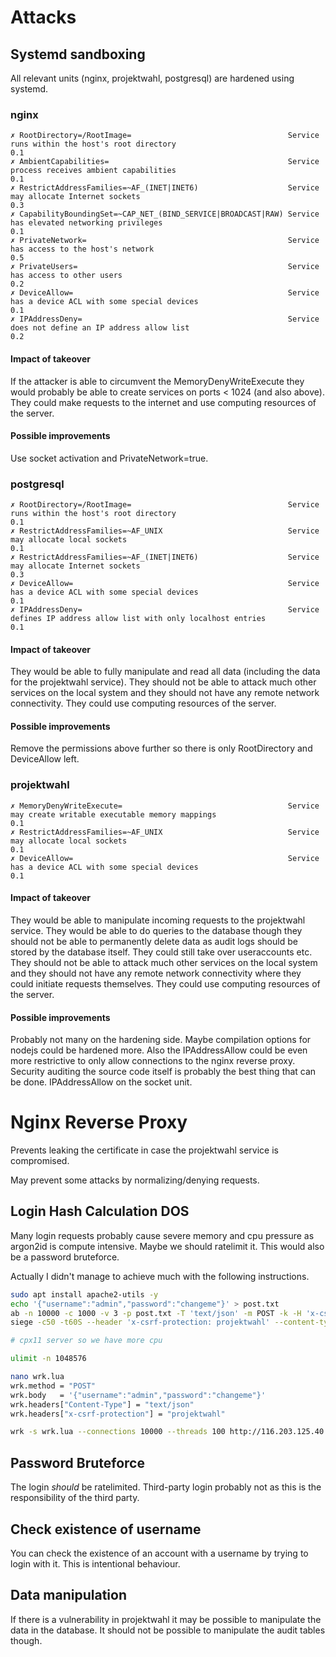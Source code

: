 # Attacks

## Systemd sandboxing

All relevant units (nginx, projektwahl, postgresql) are hardened using systemd.

### nginx

```
✗ RootDirectory=/RootImage=                                   Service runs within the host's root directory                                       0.1
✗ AmbientCapabilities=                                        Service process receives ambient capabilities                                       0.1
✗ RestrictAddressFamilies=~AF_(INET|INET6)                    Service may allocate Internet sockets                                               0.3
✗ CapabilityBoundingSet=~CAP_NET_(BIND_SERVICE|BROADCAST|RAW) Service has elevated networking privileges                                          0.1
✗ PrivateNetwork=                                             Service has access to the host's network                                            0.5
✗ PrivateUsers=                                               Service has access to other users                                                   0.2
✗ DeviceAllow=                                                Service has a device ACL with some special devices                                  0.1
✗ IPAddressDeny=                                              Service does not define an IP address allow list                                    0.2
```

#### Impact of takeover

If the attacker is able to circumvent the MemoryDenyWriteExecute they would probably be able to create services on ports < 1024 (and also above). They could make requests to the internet and use computing resources of the server.

#### Possible improvements

Use socket activation and PrivateNetwork=true.

### postgresql

```
✗ RootDirectory=/RootImage=                                   Service runs within the host's root directory                                       0.1
✗ RestrictAddressFamilies=~AF_UNIX                            Service may allocate local sockets                                                  0.1
✗ RestrictAddressFamilies=~AF_(INET|INET6)                    Service may allocate Internet sockets                                               0.3
✗ DeviceAllow=                                                Service has a device ACL with some special devices                                  0.1
✗ IPAddressDeny=                                              Service defines IP address allow list with only localhost entries                   0.1
```

#### Impact of takeover

They would be able to fully manipulate and read all data (including the data for the projektwahl service). They should not be able to attack much other services on the local system and they should not have any remote network connectivity. They could use computing resources of the server.

#### Possible improvements

Remove the permissions above further so there is only RootDirectory and DeviceAllow left.

### projektwahl

```
✗ MemoryDenyWriteExecute=                                     Service may create writable executable memory mappings                              0.1
✗ RestrictAddressFamilies=~AF_UNIX                            Service may allocate local sockets                                                  0.1
✗ DeviceAllow=                                                Service has a device ACL with some special devices                                  0.1
```

#### Impact of takeover

They would be able to manipulate incoming requests to the projektwahl service. They would be able to do queries to the database though they should not be able to permanently delete data as audit logs should be stored by the database itself. They could still take over useraccounts etc. They should not be able to attack much other services on the local system and they should not have any remote network connectivity where they could initiate requests themselves. They could use computing resources of the server.

#### Possible improvements

Probably not many on the hardening side. Maybe compilation options for nodejs could be hardened more. Also the IPAddressAllow could be even more restrictive to only allow connections to the nginx reverse proxy. Security auditing the source code itself is probably the best thing that can be done. IPAddressAllow on the socket unit.

# Nginx Reverse Proxy

Prevents leaking the certificate in case the projektwahl service is compromised.

May prevent some attacks by normalizing/denying requests.

## Login Hash Calculation DOS

Many login requests probably cause severe memory and cpu pressure as argon2id is compute intensive. Maybe we should ratelimit it. This would also be a password bruteforce.

Actually I didn't manage to achieve much with the following instructions.

````bash
sudo apt install apache2-utils -y
echo '{"username":"admin","password":"changeme"}' > post.txt
ab -n 10000 -c 1000 -v 3 -p post.txt -T 'text/json' -m POST -k -H 'x-csrf-protection: projektwahl' http://116.203.125.40:8443/api/v1/login
siege -c50 -t60S --header 'x-csrf-protection: projektwahl' --content-type "text/json" 'http://116.203.125.40:8443/api/v1/login POST {"username":"admin","password":"changeme"}'

# cpx11 server so we have more cpu

ulimit -n 1048576

nano wrk.lua
wrk.method = "POST"
wrk.body   = '{"username":"admin","password":"changeme"}'
wrk.headers["Content-Type"] = "text/json"
wrk.headers["x-csrf-protection"] = "projektwahl"

wrk -s wrk.lua --connections 10000 --threads 100 http://116.203.125.40:8443/api/v1/login```


````

## Password Bruteforce

The login _should_ be ratelimited. Third-party login probably not as this is the responsibility of the third party.

## Check existence of username

You can check the existence of an account with a username by trying to login with it. This is intentional behaviour.

## Data manipulation

If there is a vulnerability in projektwahl it may be possible to manipulate the data in the database. It should not be possible to manipulate the audit tables though.
